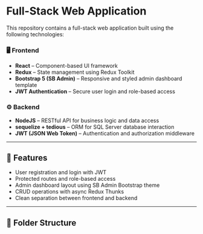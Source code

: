 # Full-Stack Web Application 

This repository contains a full-stack web application built using the following technologies:

### 🖥 Frontend
- **React** – Component-based UI framework
- **Redux** – State management using Redux Toolkit
- **Bootstrap 5 (SB Admin)** – Responsive and styled admin dashboard template
- **JWT Authentication** – Secure user login and role-based access

### ⚙️ Backend
- **NodeJS** – RESTful API for business logic and data access
- **sequelize + tedious** – ORM for SQL Server database interaction
- **JWT (JSON Web Token)** – Authentication and authorization middleware

---

## 🔐 Features
- User registration and login with JWT
- Protected routes and role-based access
- Admin dashboard layout using SB Admin Bootstrap theme
- CRUD operations with async Redux Thunks
- Clean separation between frontend and backend

---

## 📂 Folder Structure
